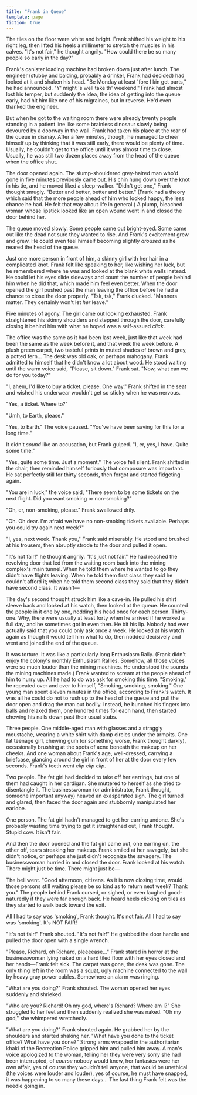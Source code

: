 ```yaml
---
title: "Frank in Queue"
template: page
fiction: true
---
```


The tiles on the floor were white and bright.  Frank shifted his
weight to his right leg, then lifted his heels a millimeter to stretch
the muscles in his calves.  "It's not fair," he thought angrily.  "How
could there be so many people so early in the day?"

Frank's canister loading machine had broken down just after lunch.
The engineer (stubby and balding, probably a drinker, Frank had
decided) had looked at it and shaken his head.  "Be Monday at least
'fore I kin get parts," he had announced.  "Y' might 's well take th'
weekend."  Frank had almost lost his temper, but suddenly the idea,
the idea of getting into the queue early, had hit him like one of his
migraines, but in reverse.  He'd even thanked the engineer.

But when he got to the waiting room there were already twenty people
standing in a patient line like some brainless dinosaur slowly being
devoured by a doorway in the wall.  Frank had taken his place at the
rear of the queue in dismay.  After a few minutes, though, he managed
to cheer himself up by thinking that it was still early, there would
be plenty of time.  Usually, he couldn't get to the office until it
was almost time to close.  Usually, he was still two dozen places away
from the head of the queue when the office shut.

The door opened again.  The slump-shouldered grey-haired man who'd
gone in five minutes previously came out.  His chin hung down over the
knot in his tie, and he moved liked a sleep-walker.  "Didn't get one,"
Frank thought smugly.  "Better and better, better and better."  (Frank
had a theory which said that the more people ahead of him who looked
happy, the less chance he had.  He felt that way about life in
general.)  A plump, bleached woman whose lipstick looked like an open
wound went in and closed the door behind her.

The queue moved slowly.  Some people came out bright-eyed.  Some came
out like the dead not sure they wanted to rise.  And Frank's
excitement grew and grew.  He could even feel himself becoming
slightly *aroused* as he neared the head of the queue.

Just one more person in front of him, a skinny girl with her hair in a
complicated knot.  Frank felt like speaking to her, like wishing her
luck, but he remembered where he was and looked at the blank white
walls instead.  He could let his eyes slide sideways and count the
number of people behind him when he did that, which made him feel even
better.  When the door opened the girl pushed past the man leaving the
office before he had a chance to close the door properly.  "Tsk, tsk,"
Frank clucked.  "Manners matter.  They certainly won't let *her*
leave."

Five minutes of agony.  The girl came out looking exhausted.  Frank
straightened his skinny shoulders and stepped through the door,
carefully closing it behind him with what he hoped was a self-assued
*click*.

The office was the same as it had been last week, just like that week
had been the same as the week before it, and that week the week
before.  A plush green carpet, two tasteful prints in muted shades of
brown and grey, a potted fern…  The desk was old oak, or perhaps
mahogany.  Frank admitted to himself that he didn't know a lot about
wood.  He stood waiting until the warm voice said, "Please, sit down."
Frank sat.  "Now, what can we do for you today?"

"I, ahem, I'd like to buy a ticket, please.  One way."  Frank shifted
in the seat and wished his underwear wouldn't get so sticky when he
was nervous.

"Yes, a ticket.  Where to?"

"Umh, to Earth, please."

"Yes, to Earth."  The voice paused.  "You've have been saving for this
for a long time."

It didn't *sound* like an accusation, but Frank gulped.  "I, er, yes,
I have.  Quite some time."

"Yes, quite some time.  Just a moment."  The voice fell silent.  Frank
shifted in the chair, then reminded himself furiously that composure
was important.  He sat perfectly still for thirty seconds, then forgot
and started fidgeting again.

"You are in luck," the voice said, "There seem to be some tickets on
the next flight.  Did you want smoking or non-smoking?"

"Oh, er, non-smoking, please."  Frank swallowed drily.

"Oh.  Oh dear.  I'm afraid we have no non-smoking tickets available.
Perhaps you could try again next week?"

"I, yes, next week.  Thank you," Frank said miserably.  He stood and
brushed at his trousers, then abruptly strode to the door and pulled
it open.

"It's not fair!" he thought angrily.  "It's just not fair."  He had
reached the revolving door that led from the waiting room back into
the mining complex's main tunnel.  When he told them where he wanted
to go they didn't have flights leaving.  When he told them first class
they said he couldn't afford it; when he told them second class they
said that they didn't have second class.  It wasn't—

The day's second thought struck him like a cave-in.  He pulled his
shirt sleeve back and looked at his watch, then looked at the queue.
He counted the people in it one by one, nodding his head once for each
person.  Thirty-one.  Why, there were usually at least forty when he
arrived if he worked a full day, and he sometimes got in even then.
He bit his lip.  Nobody had ever actually said that you could only ask
once a week.  He looked at his watch again as though it would tell him
what to do, then nodded decisively and went and joined the end of the
queue.

It was torture.  It was like a particularly long Enthusiasm Rally.
(Frank didn't enjoy the colony's monthly Enthusiasm Rallies.  Somehow,
all those voices were so much louder than the mining machines.  He
understood the sounds the mining machines made.)  Frank wanted to
scream at the people ahead of him to hurry up.  All he had to do was
ask for smoking this time.  "Smoking," he repeated over and over to
himself, "Smoking, smoking, smoking."  One young man spent eleven
minutes in the office, according to Frank's watch.  It was all he
could do not to rush up to the head of the queue and pull the door
open and drag the man out bodily.  Instead, he bunched his fingers
into balls and relaxed them, one hundred times for each hand, then
started chewing his nails down past their usual stubs.

Three people.  One middle-aged man with glasses and a straggly
moustache, wearing a white shirt with damp circles under the armpits.
One fat teenage girl, chewing gum (or something worse, Frank thought
darkly), occasionally brushing at the spots of acne beneath the makeup
on her cheeks.  And one woman about Frank's age, well-dressed,
carrying a briefcase, glancing around the girl in front of her at the
door every few seconds.  Frank's teeth went *clip* *clip* *clip*.

Two people.  The fat girl had decided to take off her earrings, but
one of them had caught in her cardigan.  She muttered to herself as
she tried to disentangle it.  The businesswoman (or administrator,
Frank thought, someone important anyway) heaved an exasperated sigh.
The girl turned and glared, then faced the door again and stubbornly
manipulated her earlobe.

One person.  The fat girl hadn't managed to get her earring undone.
She's probably wasting time trying to get it straightened out, Frank
thought.  Stupid cow.  It isn't fair.

And then the door opened and the fat girl came out, one earring on,
the other off, tears streaking her makeup.  Frank smiled at her
savagely, but she didn't notice, or perhaps she just didn't recognize
the savagery.  The businesswoman hurried in and closed the door.
Frank looked at his watch.  There might just be time.  There might
just be—

The bell went.  "Good afternoon, citizens.  As it is now closing time,
would those persons still waiting please be so kind as to return next
week?  Thank you."  The people behind Frank cursed, or sighed, or even
laughed good-naturedly if they were far enough back.  He heard heels
clicking on tiles as they started to walk back toward the exit.

All I had to say was 'smoking', Frank thought.  It's not fair.  All I
had to say was 'smoking'.  It's NOT FAIR!

"It's not fair!" Frank shouted.  "It's not fair!"  He grabbed the door
handle and pulled the door open with a single wrench.

"Please, Richard, oh Richard, pleeeease…"  Frank stared in horror
at the businesswoman lying naked on a hard tiled floor with her eyes
closed and her hands—Frank felt sick.  The carpet was gone, the
desk was gone.  The only thing left in the room was a squat, ugly
machine connected to the wall by heavy gray power cables.  Somewhere
an alarm was ringing.

"What are you doing?" Frank shouted.  The woman opened her eyes
suddenly and shrieked.

"Who are you?  Richard!  Oh my god, where's Richard?  Where am I?"
She struggled to her feet and then suddenly realized she was naked.
"Oh my god," she whimpered wretchedly.

"What are you doing?"  Frank shouted again.  He grabbed her by the
shoulders and started shaking her.  "What have you done to the ticket
office?  What have you done?"  Strong arms wrapped in the
authoritarian khaki of the Recreation Police gripped him and pulled
him away.  A man's voice apologized to the woman, telling her they
were very sorry she had been interrupted, of *course* nobody would
know, her fantasies were her own affair, yes of course they wouldn't
tell anyone, that would be unethical (the voices were louder and
louder), yes of course, he must have snapped, it was happening to so
many these days…  The last thing Frank felt was the needle going in.
